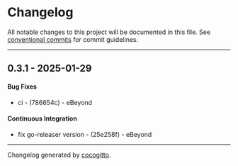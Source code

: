 # Changelog
All notable changes to this project will be documented in this file. See [conventional commits](https://www.conventionalcommits.org/) for commit guidelines.

- - -
## 0.3.1 - 2025-01-29
#### Bug Fixes
- ci - (786654c) - eBeyond
#### Continuous Integration
- fix go-releaser version - (25e258f) - eBeyond

- - -

Changelog generated by [cocogitto](https://github.com/cocogitto/cocogitto).